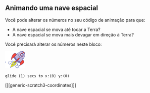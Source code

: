 ## Animando uma nave espacial

Você pode alterar os números no seu código de animação para que:

+ A nave espacial se mova até tocar a Terra?
+ A nave espacial se mova mais devagar em direção à Terra?

Você precisará alterar os números neste bloco:

![Sprite da nave espacial](images/sprite-spaceship.png)

```blocks3
glide (1) secs to x:(0) y:(0)
```

[[[generic-scratch3-coordinates]]]